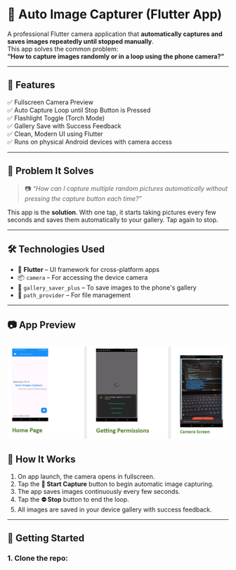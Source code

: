 # 📸 Auto Image Capturer (Flutter App)

A professional Flutter camera application that **automatically captures and saves images repeatedly until stopped manually**.  
This app solves the common problem:  
**“How to capture images randomly or in a loop using the phone camera?”**

---

## 🚀 Features

✅ Fullscreen Camera Preview  
✅ Auto Capture Loop until Stop Button is Pressed  
✅ Flashlight Toggle (Torch Mode)  
✅ Gallery Save with Success Feedback  
✅ Clean, Modern UI using Flutter  
✅ Runs on physical Android devices with camera access  

---

## 🧠 Problem It Solves

> 📷 _“How can I capture multiple random pictures automatically without pressing the capture button each time?”_

This app is the **solution**. With one tap, it starts taking pictures every few seconds and saves them automatically to your gallery. Tap again to stop.

---

## 🛠️ Technologies Used

- 🔧 **Flutter** – UI framework for cross-platform apps  
- 📦 `camera` – For accessing the device camera  
- 💾 `gallery_saver_plus` – To save images to the phone's gallery  
- 📂 `path_provider` – For file management  

---

## 📷 App Preview

![image_alt](https://github.com/Ali-Hamza-007/Auto_Images_Capturer/blob/0db1a4274503eb803d2338313fa707bf6ca712fd/screenshot.png)
---

## 📲 How It Works

1. On app launch, the camera opens in fullscreen.
2. Tap the **📸 Start Capture** button to begin automatic image capturing.
3. The app saves images continuously every few seconds.
4. Tap the **⛔ Stop** button to end the loop.
5. All images are saved in your device gallery with success feedback.

---

## 🧩 Getting Started

### 1. Clone the repo:


